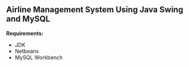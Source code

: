## Airline Management System Using Java Swing and MySQL

**Requirements:**

  - JDK
  - Netbeans
  - MySQL Workbench

